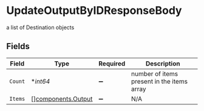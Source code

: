 # UpdateOutputByIDResponseBody

a list of Destination objects


## Fields

| Field                                                    | Type                                                     | Required                                                 | Description                                              |
| -------------------------------------------------------- | -------------------------------------------------------- | -------------------------------------------------------- | -------------------------------------------------------- |
| `Count`                                                  | **int64*                                                 | :heavy_minus_sign:                                       | number of items present in the items array               |
| `Items`                                                  | [][components.Output](../../models/components/output.md) | :heavy_minus_sign:                                       | N/A                                                      |